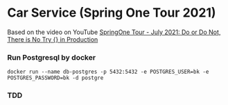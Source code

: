 # Car Service (Spring One Tour 2021)
Based on the video on YouTube [SpringOne Tour - July 2021: Do or Do Not, There is No Try {} in Production
](https://www.youtube.com/watch?v=pQwMws6we6I)  

### Run Postgresql by docker
```shell
docker run --name db-postgres -p 5432:5432 -e POSTGRES_USER=bk -e POSTGRES_PASSWORD=bk -d postgre
```

### TDD
